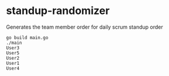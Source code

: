 # standup-randomizer
Generates the team member order for daily scrum standup order

```shell
go build main.go
./main
User3
User5
User2
User1
User4
```